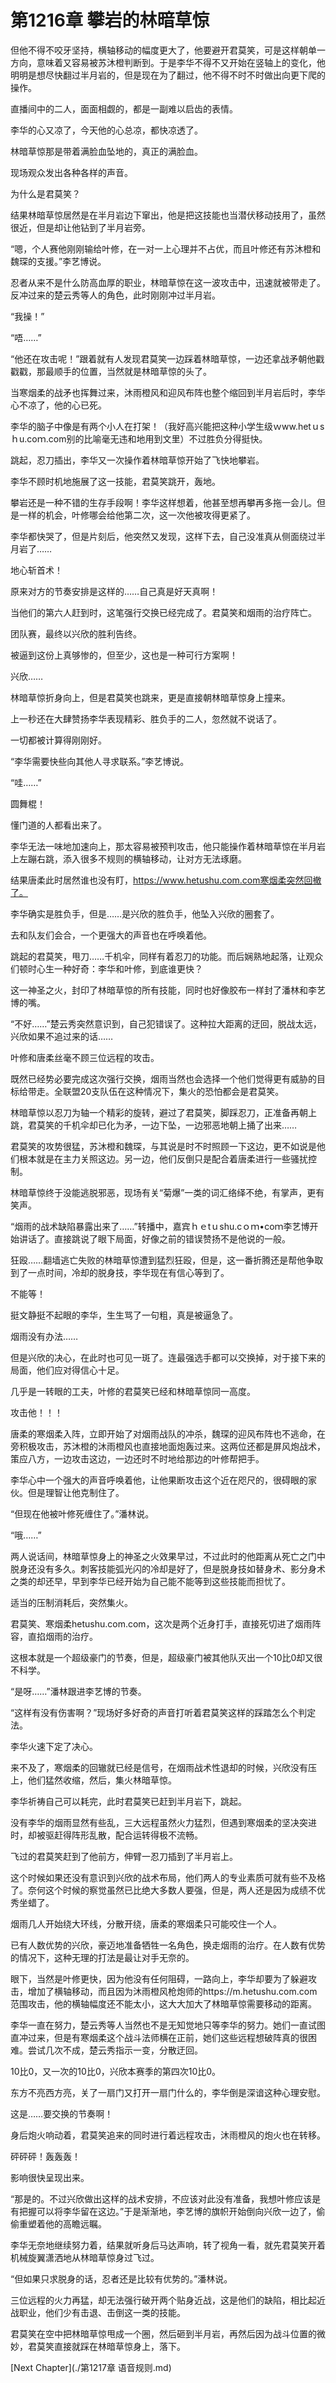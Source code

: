 # 第1216章 攀岩的林暗草惊

但他不得不咬牙坚持，横轴移动的幅度更大了，他要避开君莫笑，可是这样朝单一方向，意味着又容易被苏沐橙判断到。于是李华不得不又开始在竖轴上的变化，他明明是想尽快翻过半月岩的，但是现在为了翻过，他不得不时不时做出向更下爬的操作。

直播间中的二人，面面相觑的，都是一副难以启齿的表情。

李华的心又凉了，今天他的心总凉，都快凉透了。

林暗草惊那是带着满脸血坠地的，真正的满脸血。

现场观众发出各种各样的声音。

为什么是君莫笑？

结果林暗草惊居然是在半月岩边下窜出，他是把这技能也当潜伏移动技用了，虽然很近，但是却让他钻到了半月岩旁。

“嗯，个人赛他刚刚输给叶修，在一对一上心理并不占优，而且叶修还有苏沐橙和魏琛的支援。”李艺博说。

忍者从来不是什么防高血厚的职业，林暗草惊在这一波攻击中，迅速就被带走了。反冲过来的楚云秀等人的角色，此时刚刚冲过半月岩。

“我操！”

“唔……”

“他还在攻击呢！”跟着就有人发现君莫笑一边踩着林暗草惊，一边还拿战矛朝他戳戳戳，那最顺手的位置，当然就是林暗草惊的头了。

当寒烟柔的战矛也挥舞过来，沐雨橙风和迎风布阵也整个缩回到半月岩后时，李华心不凉了，他的心已死。

李华的脑子中像是有两个小人在打架！（我好高兴能把这种小学生级ｗww.hetｕsｈu.coｍ.com别的比喻毫无违和地用到文里）不过胜负分得挺快。

跳起，忍刀插出，李华又一次操作着林暗草惊开始了飞快地攀岩。

李华不顾时机地施展了这一技能，君莫笑跳开，轰地。

攀岩还是一种不错的生存手段啊！李华这样想着，他甚至想再攀再多拖一会儿。但是一样的机会，叶修哪会给他第二次，这一次他被攻得更紧了。

李华都快哭了，但是片刻后，他突然又发现，这样下去，自己没准真从侧面绕过半月岩了……

地心斩首术！

原来对方的节奏安排是这样的……自己真是好天真啊！

当他们的第六人赶到时，这笔强行交换已经完成了。君莫笑和烟雨的治疗阵亡。

团队赛，最终以兴欣的胜利告终。

被逼到这份上真够惨的，但至少，这也是一种可行方案啊！

兴欣……

林暗草惊折身向上，但是君莫笑也跳来，更是直接朝林暗草惊身上撞来。

上一秒还在大肆赞扬李华表现精彩、胜负手的二人，忽然就不说话了。

一切都被计算得刚刚好。

“李华需要快些向其他人寻求联系。”李艺博说。

“哇……”

圆舞棍！

懂门道的人都看出来了。

李华无法一味地加速向上，那太容易被预判攻击，他只能操作着林暗草惊在半月岩上左蹦右跳，添入很多不规则的横轴移动，让对方无法琢磨。

结果唐柔此时居然谁也没有盯，https://www.hetushu.com.com寒烟柔突然回撤了。

李华确实是胜负手，但是……是兴欣的胜负手，他坠入兴欣的圈套了。

去和队友们会合，一个更强大的声音也在呼唤着他。

跳起的君莫笑，甩刀……千机伞，同样有着忍刀的功能。而后娴熟地起落，让观众们顿时心生一种好奇：李华和叶修，到底谁更快？

这一神圣之火，封印了林暗草惊的所有技能，同时也好像胶布一样封了潘林和李艺博的嘴。

“不好……”楚云秀突然意识到，自己犯错误了。这种拉大距离的迂回，脱战太远，兴欣如果不追过来的话……

叶修和唐柔丝毫不顾三位远程的攻击。

既然已经势必要完成这次强行交换，烟雨当然也会选择一个他们觉得更有威胁的目标给带走。全联盟20支队伍在这种情况下，集火的恐怕都会是君莫笑。

林暗草惊以忍刀为轴一个精彩的旋转，避过了君莫笑，脚踩忍刀，正准备再朝上跳，君莫笑的千机伞却已化为矛，一边下坠，一边邪恶地朝上捅了出来……

君莫笑的攻势很猛，苏沐橙和魏琛，与其说是时不时照顾一下这边，更不如说是他们根本就是在主力关照这边。另一边，他们反倒只是配合着唐柔进行一些骚扰控制。

林暗草惊终于没能逃脱邪恶，现场有关“菊爆”一类的词汇络绎不绝，有掌声，更有笑声。

“烟雨的战术缺陷暴露出来了……”转播中，嘉宾ｈｅtｕshu.cｏｍ•coｍ李艺博开始讲话了。直接跳说了眼下局面，好像之前的错误赞扬不是他说的一般。

狂殴……翻墙逃亡失败的林暗草惊遭到猛烈狂殴，但是，这一番折腾还是帮他争取到了一点时间，冷却的脱身技，李华现在有信心等到了。

不能等！

挺文静挺不起眼的李华，生生骂了一句粗，真是被逼急了。

烟雨没有办法……

但是兴欣的决心，在此时也可见一斑了。连最强选手都可以交换掉，对于接下来的局面，他们应对得信心十足。

几乎是一转眼的工夫，叶修的君莫笑已经和林暗草惊同一高度。

攻击他！！！

唐柔的寒烟柔入阵，立即开始了对烟雨战队的冲杀，魏琛的迎风布阵也不逃命，在旁积极攻击，苏沐橙的沐雨橙风也直接地面炮轰过来。这两位还都是屏风炮战术，策应八方，一边攻击这边，一边还时不时地给那边的叶修帮把手。

李华心中一个强大的声音呼唤着他，让他果断攻击这个近在咫尺的，很碍眼的家伙。但是理智让他克制住了。

“但现在他被叶修死缠住了。”潘林说。

“哦……”

两人说话间，林暗草惊身上的神圣之火效果早过，不过此时的他距离从死亡之门中脱身还没有多久。刺客技能弧光闪的冷却是好了，但是脱身技如替身术、影分身术之类的却还早，早到李华已经开始为自己能不能等到这些技能而担忧了。

适当的压制消耗后，突然集火。

君莫笑、寒烟柔hetushu.com.com，这次是两个近身打手，直接死切进了烟雨阵容，直掐烟雨的治疗。

这根本就是一个超级豪门的节奏，但是，超级豪门被其他队灭出一个10比0却又很不科学。

“是呀……”潘林跟进李艺博的节奏。

“这样有没有伤害啊？”现场好多好奇的声音打听着君莫笑这样的踩踏怎么个判定法。

李华火速下定了决心。

来不及了，寒烟柔的回辙就已经是信号，在烟雨战术性退却的时候，兴欣没有压上，他们猛然收缩，然后，集火林暗草惊。

李华祈祷自己可以耗完，此时君莫笑已赶到半月岩下，跳起。

没有李华的烟雨显然有些乱，三大远程虽然火力猛烈，但遇到寒烟柔的坚决突进时，却被驱赶得阵形乱散，配合运转得极不流畅。

飞过的君莫笑赶到了他前方，伸臂一忍刀插到了半月岩上。

这个时候如果还没有意识到兴欣的战术布局，他们两人的专业素质可就有些不及格了。奈何这个时候的察觉虽然已比绝大多数人要强，但是，两人还是因为成绩不优秀坐蜡了。

烟雨几人开始绕大环线，分散开绕，唐柔的寒烟柔只可能咬住一个人。

已有人数优势的兴欣，豪迈地准备牺牲一名角色，换走烟雨的治疗。在人数有优势的情况下，这种无理的打法是最让对手无奈的。

眼下，当然是叶修更快，因为他没有任何阻碍，一路向上，李华却要为了躲避攻击，增加了横轴移动，而且因为沐雨橙风枪炮师的https://m.hetushu.com.com范围攻击，他的横轴幅度还不能太小，这大大加大了林暗草惊需要移动的距离。

李华一直在努力，楚云秀等人当然也不是无知觉地只等李华的努力。她们一直试图直冲过来，但是有寒烟柔这个战斗法师横在正前，她们这些远程想破阵真的很困难。尝试几次不成，楚云秀指示一变，分散迂回。

10比0，又一次的10比0，兴欣本赛季的第四次10比0。

东方不亮西方亮，关了一扇门又打开一扇门什么的，李华倒是深谙这种心理安慰。

这是……要交换的节奏啊！

身后炮火响动着，君莫笑追来的同时进行着远程攻击，沐雨橙风的炮火也在转移。

砰砰砰！轰轰轰！

影响很快呈现出来。

“那是的。不过兴欣做出这样的战术安排，不应该对此没有准备，我想叶修应该是有把握可以将李华留在这边。”于是渐渐地，李艺博的旗帜开始倒向兴欣一边了，偷偷重塑着他的高瞻远瞩。

李华无奈地继续努力着，结果就听身后马达声响，转了视角一看，就先君莫笑开着机械旋翼潇洒地从林暗草惊身过飞过。

“但如果只求脱身的话，忍者还是比较有优势的。”潘林说。

三位远程的火力再猛，却无法强行破开两个贴身近战，这是他们的缺陷，相比起近战职业，他们少有击退、击倒这一类的技能。

君莫笑在空中把林暗草惊甩成一个圈，然后砸到半月岩，再然后因为战斗位置的微妙，君莫笑直接就踩在林暗草惊身上，落下。



[Next Chapter](./第1217章 语音规则.md)